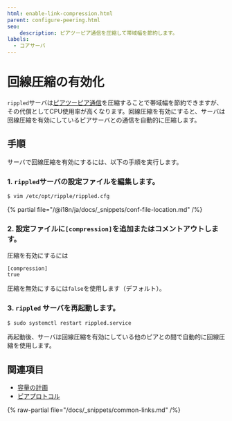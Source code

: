 ```yaml
---
html: enable-link-compression.html
parent: configure-peering.html
seo:
    description: ピアツーピア通信を圧縮して帯域幅を節約します。
labels:
  - コアサーバ
---
```

# 回線圧縮の有効化

`rippled`サーバは[ピアツーピア通信](../../../concepts/networks-and-servers/peer-protocol.md)を圧縮することで帯域幅を節約できますが、その代償としてCPU使用率が高くなります。回線圧縮を有効にすると、サーバは回線圧縮を有効にしているピアサーバとの通信を自動的に圧縮します。

## 手順

サーバで回線圧縮を有効にするには、以下の手順を実行します。

### 1. `rippled`サーバの設定ファイルを編集します。

```sh
$ vim /etc/opt/ripple/rippled.cfg
```

{% partial file="/@i18n/ja/docs/_snippets/conf-file-location.md" /%}

### 2. 設定ファイルに`[compression]`を追加またはコメントアウトします。

圧縮を有効にするには

```text
[compression]
true
```

圧縮を無効にするには`false`を使用します（デフォルト）。

### 3. `rippled` サーバを再起動します。

```sh
$ sudo systemctl restart rippled.service
```

再起動後、サーバは回線圧縮を有効にしている他のピアとの間で自動的に回線圧縮を使用します。

## 関連項目

- [容量の計画](../../installation/capacity-planning.md)
- [ピアプロトコル](../../../concepts/networks-and-servers/peer-protocol.md)

{% raw-partial file="/docs/_snippets/common-links.md" /%}
